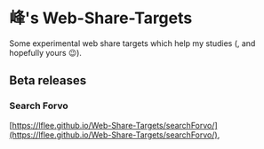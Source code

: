 # 峰's Web-Share-Targets
Some experimental web share targets which help my studies (, and hopefully yours 😉).

## Beta releases

### Search Forvo
[https://lflee.github.io/Web-Share-Targets/searchForvo/](https://lflee.github.io/Web-Share-Targets/searchForvo/), 

